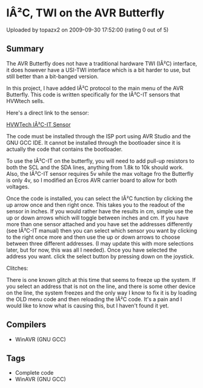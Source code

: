 # IÂ²C, TWI on the AVR Butterfly

Uploaded by topazx2 on 2009-09-30 17:52:00 (rating 0 out of 5)

## Summary

The AVR Butterfly does not have a traditional hardware TWI (IÂ²C) interface, it does however have a USI-TWI interface which is a bit harder to use, but still better than a bit-banged version.


 In this project, I have added IÂ²C protocol to the main menu of the AVR Butterfly. This code is written specifically for the IÂ²C-IT sensors that HVWtech sells.  

 Here's a direct link to the sensor:  

[HVWTech IÂ²C-IT Sensor](http://www.hvwtech.com/products_view.asp?ProductID=665)  

The code must be installed through the ISP port using AVR Studio and the GNU GCC IDE. It cannot be installed through the bootloader since it is actually the code that contains the bootloader.


 To use the IÂ²C-IT on the butterfly, you will need to add pull-up resistors to both the SCL and the SDA lines, anything from 1.8k to 10k should work. Also, the IÂ²C-IT sensor requires 5v while the max voltage fro the Butterfly is only 4v, so I modified an Ecros AVR carrier board to allow for both voltages.


 Once the code is installed, you can select the IÂ²C function by clicking the up arrow once and then right once. This takes you to the readout of the sensor in inches. If you would rather have the results in cm, simple use the up or down arrows which will toggle between inches and cm. If you have more than one sensor attached and you have set the addresses differently (see IÂ²C-IT manual) then you can select which sensor you want by clicking to the right once more and then use the up or down arrows to choose between three different addresses. (I may update this with more selections later, but for now, this was all I needed). Once you have selected the address you want. click the select button by pressing down on the joystick.


 Clitches:  

 There is one known glitch at this time that seems to freeze up the system. If you select an address that is not on the line, and there is some other device on the line, the system freezes and the only way I know to fix it is by loading the OLD menu code and then reloading the IÂ²C code. It's a pain and I would like to know what is causing this, but I haven't found it yet.

## Compilers

- WinAVR (GNU GCC)

## Tags

- Complete code
- WinAVR (GNU GCC)
